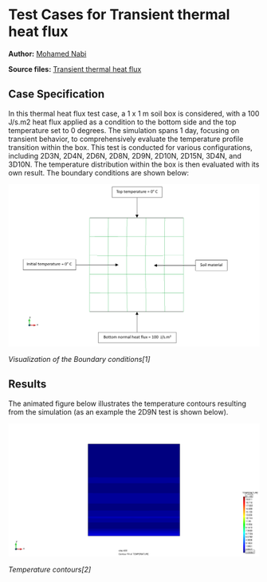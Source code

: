 # Test Cases for Transient thermal heat flux

**Author:** [Mohamed Nabi](https://github.com/mnabideltares)

**Source files:** [Transient thermal heat flux](https://github.com/KratosMultiphysics/Kratos/tree/master/applications/GeoMechanicsApplication/tests/test_thermal_element/test_transient_thermal_heat_flux)


## Case Specification
In this thermal heat flux test case, a 1 x 1 m soil box is considered, with a 100 J/s.m2 heat flux applied as a condition to the bottom side and the top temperature set to 0 degrees. The simulation spans 1 day, focusing on transient behavior, to comprehensively evaluate the temperature profile transition within the box. This test is conducted for various configurations, including 2D3N, 2D4N, 2D6N, 2D8N, 2D9N, 2D10N, 2D15N, 3D4N, and 3D10N. The temperature distribution within the box is then evaluated with its own result.
The boundary conditions are shown below:

<img src="../documentation_data/test_heat_flux_boundary_conditions.png" width="600">

_Visualization of the Boundary conditions[1]_


## Results

The animated figure below illustrates the temperature contours resulting from the simulation (as an example the 2D9N test is shown below).

<img src="../documentation_data/test_transient_thermal_heat_flux_2D9N_result.gif" width="600">

_Temperature contours[2]_


